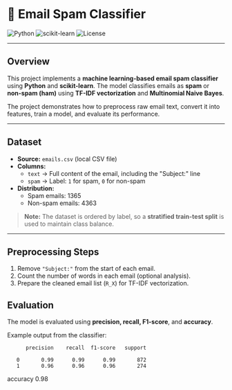 # 📧 Email Spam Classifier

![Python](https://img.shields.io/badge/python-3.10-blue)
![scikit-learn](https://img.shields.io/badge/scikit--learn-1.3.0-green)
![License](https://img.shields.io/badge/license-Educational-lightgrey)

---

## Overview
This project implements a **machine learning-based email spam classifier** using **Python** and **scikit-learn**. The model classifies emails as **spam** or **non-spam (ham)** using **TF-IDF vectorization** and **Multinomial Naive Bayes**.  

The project demonstrates how to preprocess raw email text, convert it into features, train a model, and evaluate its performance.

---

## Dataset
- **Source:** `emails.csv` (local CSV file)  
- **Columns:**  
  - `text` → Full content of the email, including the "Subject:" line  
  - `spam` → Label: `1` for spam, `0` for non-spam  
- **Distribution:**  
  - Spam emails: 1365  
  - Non-spam emails: 4363  

> **Note:** The dataset is ordered by label, so a **stratified train-test split** is used to maintain class balance.

---

## Preprocessing Steps
1. Remove `"Subject:"` from the start of each email.  
2. Count the number of words in each email (optional analysis).  
3. Prepare the cleaned email list (`R_X`) for TF-IDF vectorization.  

## Evaluation

The model is evaluated using **precision, recall, F1-score**, and **accuracy**.  

Example output from the classifier:

          precision    recall  f1-score   support

       0       0.99      0.99      0.99       872
       1       0.96      0.96      0.96       274

accuracy                           0.98      
       

